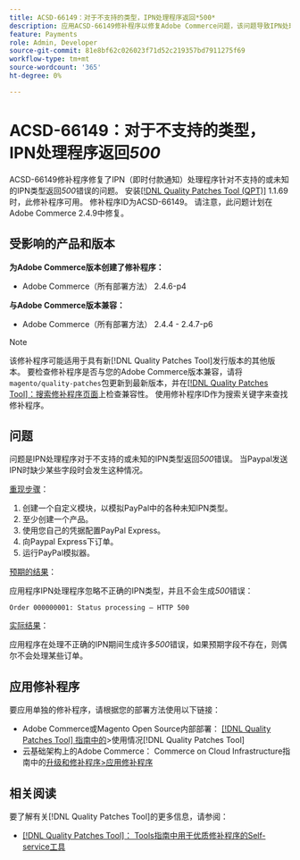 ```yaml
---
title: ACSD-66149：对于不支持的类型，IPN处理程序返回*500*
description: 应用ACSD-66149修补程序以修复Adobe Commerce问题，该问题导致IPN处理程序不会忽略不支持的或未知的IPN类型，从而导致该问题无法记录、中断进程并返回500错误。
feature: Payments
role: Admin, Developer
source-git-commit: 81e8bf62c026023f71d52c219357bd7911275f69
workflow-type: tm+mt
source-wordcount: '365'
ht-degree: 0%

---
```



# ACSD-66149：对于不支持的类型，IPN处理程序返回&#x200B;*500*

ACSD-66149修补程序修复了IPN（即时付款通知）处理程序针对不支持的或未知的IPN类型返回&#x200B;*500*&#x200B;错误的问题。 安装[[!DNL Quality Patches Tool (QPT)]](/help/tools/quality-patches-tool/quality-patches-tool-to-self-serve-quality-patches.md) 1.1.69时，此修补程序可用。 修补程序ID为ACSD-66149。 请注意，此问题计划在Adobe Commerce 2.4.9中修复。

## 受影响的产品和版本

**为Adobe Commerce版本创建了修补程序：**

* Adobe Commerce（所有部署方法） 2.4.6-p4

**与Adobe Commerce版本兼容：**

* Adobe Commerce（所有部署方法） 2.4.4 - 2.4.7-p6

>[!NOTE]
>
>该修补程序可能适用于具有新[!DNL Quality Patches Tool]发行版本的其他版本。 要检查修补程序是否与您的Adobe Commerce版本兼容，请将`magento/quality-patches`包更新到最新版本，并在[[!DNL Quality Patches Tool]：搜索修补程序页面](https://experienceleague.adobe.com/tools/commerce-quality-patches/index.html)上检查兼容性。 使用修补程序ID作为搜索关键字来查找修补程序。

## 问题

问题是IPN处理程序对于不支持的或未知的IPN类型返回&#x200B;*500*&#x200B;错误。 当Paypal发送IPN时缺少某些字段时会发生这种情况。

<u>重现步骤</u>：

1. 创建一个自定义模块，以模拟PayPal中的各种未知IPN类型。
1. 至少创建一个产品。
1. 使用您自己的凭据配置PayPal Express。
1. 向Paypal Express下订单。
1. 运行PayPal模拟器。

<u>预期的结果</u>：

应用程序IPN处理程序忽略不正确的IPN类型，并且不会生成&#x200B;*500*&#x200B;错误：

```Order 000000001: Status processing — HTTP 500```

<u>实际结果</u>：

应用程序在处理不正确的IPN期间生成许多&#x200B;*500*&#x200B;错误，如果预期字段不存在，则偶尔不会处理某些订单。

## 应用修补程序

要应用单独的修补程序，请根据您的部署方法使用以下链接：

* Adobe Commerce或Magento Open Source内部部署： [[!DNL Quality Patches Tool] 指南中的](/help/tools/quality-patches-tool/usage.md)>使用情况[!DNL Quality Patches Tool]
* 云基础架构上的Adobe Commerce： Commerce on Cloud Infrastructure指南中的[升级和修补程序>应用修补程序](https://experienceleague.adobe.com/docs/commerce-cloud-service/user-guide/develop/upgrade/apply-patches.html)

## 相关阅读

要了解有关[!DNL Quality Patches Tool]的更多信息，请参阅：

* [[!DNL Quality Patches Tool]： Tools指南中用于优质修补程序的Self-service工具](/help/tools/quality-patches-tool/quality-patches-tool-to-self-serve-quality-patches.md)

